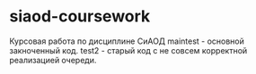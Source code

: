 # siaod-coursework
Курсовая работа по дисциплине СиАОД
maintest - основной закноченный код.
test2 - старый код с не совсем корректной реализацией очереди.
